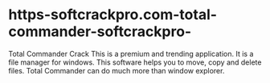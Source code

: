 # https-softcrackpro.com-total-commander-softcrackpro-
Total Commander Crack  This is a premium and trending application. It is a file manager for windows. This software helps you to move, copy and delete files. Total Commander can do much more than window explorer. 
